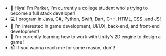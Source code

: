 - 👋 Hiya! I'm Parker, I'm currently a college student who's trying to become a full stack developer!
- 💻 I program in Java, C#, Python, Swift, Dart, C++, HTML, CSS ,and JS!
- 👀 I’m interested in game development, UI/UX, back-end, and front-end development!
- 🌱 I'm currently learning how to work with Unity's 2D engine to design a game!
- 📫 If you wanna reach me for some reason, don't!

<!---
DragonTamrr/DragonTamrr is a ✨ special ✨ repository because its `README.md` (this file) appears on your GitHub profile.
You can click the Preview link to take a look at your changes.
--->

